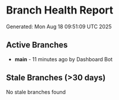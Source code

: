 # Branch Health Report
Generated: Mon Aug 18 09:51:09 UTC 2025

## Active Branches
- **main** - 11 minutes ago by Dashboard Bot

## Stale Branches (>30 days)
No stale branches found
